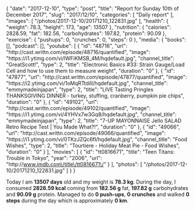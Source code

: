 {
    "date": "2017-12-10",
    "type": "post",
    "title": "Report for Sunday 10th of December 2017",
    "slug": "2017\/12\/10",
    "categories": [
        "Daily report"
    ],
    "images": [
        "\/photos\/2017-12-10\/20171210_122831.jpg"
    ],
    "health": {
        "weight": 78.3,
        "height": 173,
        "age": 13507
    },
    "nutrition": {
        "calories": 2828.59,
        "fat": 182.56,
        "carbohydrates": 197.82,
        "protein": 90.09
    },
    "exercise": {
        "pushups": 0,
        "crunches": 0,
        "steps": 0
    },
    "media": {
        "books": [],
        "podcast": [],
        "youtube": [
            {
                "id": "48716",
                "url": "http:\/\/cast.writtn.com\/episode\/48716\/quantified",
                "image": "https:\/\/i1.ytimg.com\/vi\/lWFiKMSB_4M\/hqdefault.jpg",
                "channel_title": "GreatScott!",
                "type": 2,
                "title": "Electronic Basics #33: Strain Gauge\/Load Cell and how to use them to measure weight",
                "duration": "0"
            },
            {
                "id": "47877",
                "url": "http:\/\/cast.writtn.com\/episode\/47877\/quantified",
                "image": "https:\/\/i2.ytimg.com\/vi\/1oMqRTtdilI\/hqdefault.jpg",
                "channel_title": "emmymadeinjapan",
                "type": 2,
                "title": "LIVE Tasting Pringles THANKSGIVING DINNER - turkey, stuffing, cranberry, pumpkin pie chips",
                "duration": "0"
            },
            {
                "id": "49102",
                "url": "http:\/\/cast.writtn.com\/episode\/49102\/quantified",
                "image": "https:\/\/i1.ytimg.com\/vi\/4YHVx7w3Gq8\/hqdefault.jpg",
                "channel_title": "emmymadeinjapan",
                "type": 2,
                "title": "7-UP MAYONNAISE Jello SALAD Retro Recipe Test | You Made What?!",
                "duration": "0"
            },
            {
                "id": "49066",
                "url": "http:\/\/cast.writtn.com\/episode\/49066\/quantified",
                "image": "https:\/\/i1.ytimg.com\/vi\/0TKzJZQc6fI\/hqdefault.jpg",
                "channel_title": "Food Wishes",
                "type": 2,
                "title": "Tourtiere - Holiday Meat Pie - Food Wishes",
                "duration": "0"
            }
        ],
        "movies": [
            {
                "id": "tt0816671",
                "title": "Teen Titans: Trouble in Tokyo",
                "year": "2006",
                "url": "http:\/\/www.imdb.com\/title\/tt0816671\/"
            }
        ],
        "photos": [
            "\/photos\/2017-12-10\/20171210_122831.jpg"
        ]
    }
}

Today I am <strong>13507 days</strong> old and my weight is <strong>78.3 kg</strong>. During the day, I consumed <strong>2828.59 kcal</strong> coming from <strong>182.56 g</strong> fat, <strong>197.82 g</strong> carbohydrates and <strong>90.09 g</strong> protein. Managed to do <strong>0 push-ups</strong>, <strong>0 crunches</strong> and walked <strong>0 steps</strong> during the day which is approximately <strong>0 km</strong>.